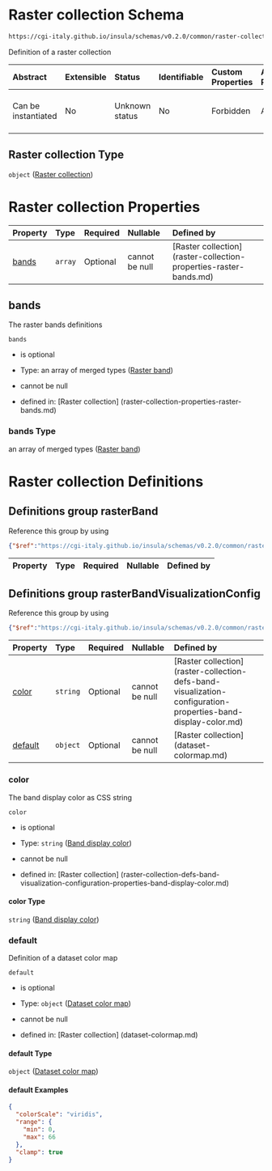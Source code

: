 # Raster collection Schema

```txt
https://cgi-italy.github.io/insula/schemas/v0.2.0/common/raster-collection.schema.json
```

Definition of a raster collection

| Abstract            | Extensible | Status         | Identifiable | Custom Properties | Additional Properties | Access Restrictions | Defined In                                                                                           |
| :------------------ | :--------- | :------------- | :----------- | :---------------- | :-------------------- | :------------------ | :--------------------------------------------------------------------------------------------------- |
| Can be instantiated | No         | Unknown status | No           | Forbidden         | Allowed               | none                | [raster-collection.schema.json] (schemas/common/raster-collection.schema.json) |

## Raster collection Type

`object` ([Raster collection](raster-collection.md))

# Raster collection Properties

| Property        | Type    | Required | Nullable       | Defined by                                                                                                                                                                   |
| :-------------- | :------ | :------- | :------------- | :--------------------------------------------------------------------------------------------------------------------------------------------------------------------------- |
| [bands](#bands) | `array` | Optional | cannot be null | [Raster collection] (raster-collection-properties-raster-bands.md) |

## bands

The raster bands definitions

`bands`

* is optional

* Type: an array of merged types ([Raster band](raster-collection-defs-raster-band.md))

* cannot be null

* defined in: [Raster collection] (raster-collection-properties-raster-bands.md)

### bands Type

an array of merged types ([Raster band](raster-collection-defs-raster-band.md))

# Raster collection Definitions

## Definitions group rasterBand

Reference this group by using

```json
{"$ref":"https://cgi-italy.github.io/insula/schemas/v0.2.0/common/raster-collection.schema.json#/$defs/rasterBand"}
```

| Property | Type | Required | Nullable | Defined by |
| :------- | :--- | :------- | :------- | :--------- |

## Definitions group rasterBandVisualizationConfig

Reference this group by using

```json
{"$ref":"https://cgi-italy.github.io/insula/schemas/v0.2.0/common/raster-collection.schema.json#/$defs/rasterBandVisualizationConfig"}
```

| Property            | Type     | Required | Nullable       | Defined by                                                                                                                                                                                                                                                   |
| :------------------ | :------- | :------- | :------------- | :----------------------------------------------------------------------------------------------------------------------------------------------------------------------------------------------------------------------------------------------------------- |
| [color](#color)     | `string` | Optional | cannot be null | [Raster collection] (raster-collection-defs-band-visualization-configuration-properties-band-display-color.md) |
| [default](#default) | `object` | Optional | cannot be null | [Raster collection] (dataset-colormap.md)                                                                     |

### color

The band display color as CSS string

`color`

* is optional

* Type: `string` ([Band display color](raster-collection-defs-band-visualization-configuration-properties-band-display-color.md))

* cannot be null

* defined in: [Raster collection] (raster-collection-defs-band-visualization-configuration-properties-band-display-color.md)

#### color Type

`string` ([Band display color](raster-collection-defs-band-visualization-configuration-properties-band-display-color.md))

### default

Definition of a dataset color map

`default`

* is optional

* Type: `object` ([Dataset color map](dataset-colormap.md))

* cannot be null

* defined in: [Raster collection] (dataset-colormap.md)

#### default Type

`object` ([Dataset color map](dataset-colormap.md))

#### default Examples

```json
{
  "colorScale": "viridis",
  "range": {
    "min": 0,
    "max": 66
  },
  "clamp": true
}
```
